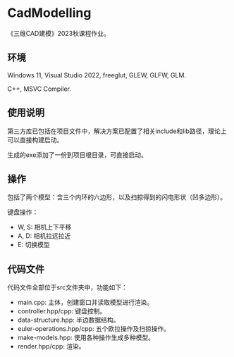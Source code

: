 # CadModelling

《三维CAD建模》2023秋课程作业。

## 环境

Windows 11, Visual Studio 2022, freeglut, GLEW, GLFW, GLM.

C++, MSVC Compiler.

## 使用说明

第三方库已包括在项目文件中，解决方案已配置了相关include和lib路径，理论上可以直接构建启动。

生成的exe添加了一份到项目根目录，可直接启动。

## 操作

包括了两个模型：含三个内环的六边形，以及扫掠得到的闪电形状（凹多边形）。

键盘操作：

- W, S: 相机上下平移
- A, D: 相机拉远拉近
- E: 切换模型

## 代码文件

代码文件全部位于src文件夹中，功能如下：

- main.cpp: 主体，创建窗口并读取模型进行渲染。
- controller.hpp/cpp: 键盘控制。
- data-structure.hpp: 半边数据结构。
- euler-operations.hpp/cpp: 五个欧拉操作及扫掠操作。
- make-models.hpp: 使用各种操作生成多种模型。
- render.hpp/cpp: 渲染。
